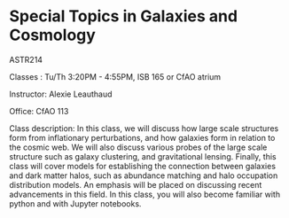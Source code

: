 # Special Topics in Galaxies and Cosmology

ASTR214

Classes :  Tu/Th 3:20PM - 4:55PM, ISB 165 or CfAO atrium

Instructor: Alexie Leauthaud

Office: CfAO 113

Class description: In this class, we will discuss how large scale structures form from inflationary perturbations, and how galaxies form in relation to the cosmic web. We will also discuss various probes of the large scale structure such as galaxy clustering, and gravitational lensing. Finally, this class will cover models for establishing the connection between galaxies and dark matter halos, such as abundance matching and halo occupation distribution models. An emphasis will be placed on discussing recent advancements in this field. In this class, you will also become familiar with python and with Jupyter notebooks.
